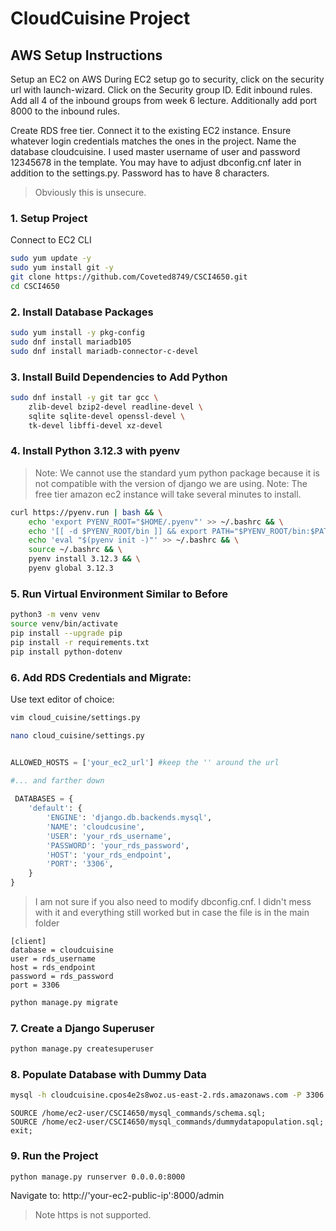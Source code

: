 # CloudCuisine Project

## AWS Setup Instructions
Setup an EC2 on AWS
During EC2 setup go to security, click on the security url with launch-wizard. Click on the Security group ID. Edit inbound rules. Add all 4 of the inbound groups from week 6 lecture. Additionally add port 8000 to the inbound rules.

Create RDS free tier. Connect it to the existing EC2 instance. Ensure whatever login credentials matches the ones in the project. Name the database cloudcuisine. I used master username of user and password 12345678 in the template. You may have to adjust dbconfig.cnf later in addition to the settings.py. Password has to have 8 characters. 
> Obviously this is unsecure. 

### 1. Setup Project
Connect to EC2 CLI
```bash
sudo yum update -y
sudo yum install git -y
git clone https://github.com/Coveted8749/CSCI4650.git
cd CSCI4650
```

### 2. Install Database Packages

```bash
sudo yum install -y pkg-config
sudo dnf install mariadb105
sudo dnf install mariadb-connector-c-devel

```

### 3. Install Build Dependencies to Add Python

```bash
sudo dnf install -y git tar gcc \
    zlib-devel bzip2-devel readline-devel \
    sqlite sqlite-devel openssl-devel \
    tk-devel libffi-devel xz-devel
```

### 4. Install Python 3.12.3 with pyenv

> Note: We cannot use the standard yum python package because it is not compatible with the version of django we are using.
> Note: The free tier amazon ec2 instance will take several minutes to install.

```bash
curl https://pyenv.run | bash && \
    echo 'export PYENV_ROOT="$HOME/.pyenv"' >> ~/.bashrc && \
    echo '[[ -d $PYENV_ROOT/bin ]] && export PATH="$PYENV_ROOT/bin:$PATH"' >> ~/.bashrc && \
    echo 'eval "$(pyenv init -)"' >> ~/.bashrc && \
    source ~/.bashrc && \
    pyenv install 3.12.3 && \
    pyenv global 3.12.3
```

### 5. Run Virtual Environment Similar to Before 
```bash
python3 -m venv venv
source venv/bin/activate
pip install --upgrade pip
pip install -r requirements.txt
pip install python-dotenv
```
### 6. Add RDS Credentials and Migrate:

Use text editor of choice:
```bash
vim cloud_cuisine/settings.py
```
```bash
nano cloud_cuisine/settings.py
```

```python

ALLOWED_HOSTS = ['your_ec2_url'] #keep the '' around the url

#... and farther down
 
 DATABASES = {
    'default': {
        'ENGINE': 'django.db.backends.mysql',
        'NAME': 'cloudcusine',
        'USER': 'your_rds_username',
        'PASSWORD': 'your_rds_password',
        'HOST': 'your_rds_endpoint',
        'PORT': '3306',
    }
}
```

> I am not sure if you also need to modify dbconfig.cnf. I didn't mess with it and everything still worked but in case the file is in the main folder
```
[client]
database = cloudcuisine
user = rds_username
host = rds_endpoint
password = rds_password
port = 3306
```

```bash
python manage.py migrate
```

### 7. Create a Django Superuser

```bash
python manage.py createsuperuser
```

### 8. Populate Database with Dummy Data
```bash
mysql -h cloudcuisine.cpos4e2s8woz.us-east-2.rds.amazonaws.com -P 3306 -u user -p
```
```mysql
SOURCE /home/ec2-user/CSCI4650/mysql_commands/schema.sql;
SOURCE /home/ec2-user/CSCI4650/mysql_commands/dummydatapopulation.sql;
exit;
```
### 9. Run the Project

```bash
python manage.py runserver 0.0.0.0:8000
```
Navigate to: http://'your-ec2-public-ip':8000/admin
> Note https is not supported.